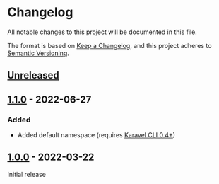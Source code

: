 # Changelog

All notable changes to this project will be documented in this file.

The format is based on [Keep a Changelog](https://keepachangelog.com/en/1.0.0/),
and this project adheres to [Semantic Versioning](https://semver.org/spec/v2.0.0.html).

## [Unreleased]

## [1.1.0] - 2022-06-27

### Added

- Added default namespace (requires [Karavel CLI 0.4+](https://github.com/karavel-io/cli/releases/latest))

## [1.0.0] - 2022-03-22

Initial release

[unreleased]: https://github.com/karavel-io/platform-component-velero/compare/1.1.0...HEAD
[1.1.0]: https://github.com/karavel-io/platform-component-velero/compare/1.0.0...1.1.0
[1.0.0]: https://github.com/karavel-io/platform-component-velero/releases/tag/1.0.0
